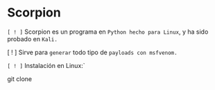 # Scorpion

`[ ! ]` Scorpion es un programa en `Python hecho para Linux`, y ha sido probado en `Kali.`

[ ! ] Sirve para `generar` todo tipo de `payloads con msfvenom.`

`[ ! ]` Instalación en Linux:`

  git clone 
